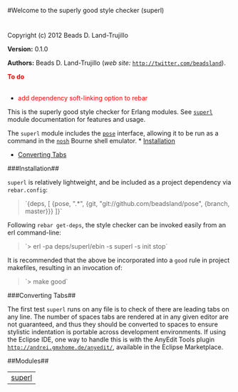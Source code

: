 

#Welcome to the superly good style checker (superl)#


Copyright (c) 2012 Beads D. Land-Trujillo

__Version:__ 0.1.0

__Authors:__ Beads D. Land-Trujillo (_web site:_ [`http://twitter.com/beadsland`](http://twitter.com/beadsland)).

__<font color="red">To do</font>__
<br></br>
* <font color="red">add dependency soft-linking option to rebar</font>


This is the superly good style checker for Erlang modules.
  See [`superl`](http://github.com/beadsland/nosh/blob/master/doc/superl.md) module documentation for features and usage. 

The `superl` module includes the [`pose`](http://github.com/beadsland/pose) interface,
  allowing it to be run as a command in the [`nosh`](http://github.com/beadsland/nosh) Bourne shell 
emulator.  * [Installation](http://github.com/beadsland/nosh/blob/master/doc/README.md#Installation)
 * [Converting Tabs](http://github.com/beadsland/nosh/blob/master/doc/README.md#Converting_Tabs)
  

###<a name="Installation">Installation</a>##
 

`superl` is relatively lightweight, and be included as a project
  dependency via `rebar.config`: 
<blockquote> `{deps, [     {pose, ".*",       {git, "git://github.com/beadsland/pose", {branch, master}}}    ]}` </blockquote>
 

Following `rebar get-deps`, the style checker can be invoked easily 
from an erl command-line: 
<blockquote> `> erl -pa deps/superl/ebin -s superl -s init stop` </blockquote>
 

It is recommended that the above be incorporated into a `good` rule 
in project makefiles, resulting in an invocation of: 
<blockquote> `> make good` </blockquote>
 

###<a name="Converting_Tabs">Converting Tabs</a>##
 

The first test `superl` runs on any file is to check of there are 
leading tabs on any line.  The number of spaces tabs are rendered 
at in any given editor are not guaranteed, and thus they should be 
converted to spaces to ensure stylistic indentation is portable across 
development environments. If using the Eclipse IDE, one way to handle this is with the AnyEdit
  Tools plugin [`http://andrei.gmxhome.de/anyedit/`](http://andrei.gmxhome.de/anyedit/), available in the
  Eclipse Marketplace.

##Modules##


<table width="100%" border="0" summary="list of modules">
<tr><td><a href="http://github.com/beadsland/nosh/blob/master/doc/superl.md" class="module">superl</a></td></tr></table>

